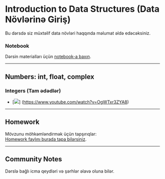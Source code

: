 # Introduction to Data Structures (Data Növlərinə Giriş)

Bu dərsdə siz müxtəlif data növləri haqqında məlumat əldə edəcəksiniz.

### **Notebook**  
Dərsin materialları üçün [notebook-a baxın](notebooks/1.Introduction_to_Data_Structures.ipynb).

---

## Numbers: int, float, complex

### Integers (Tam ədədlər)
* [![](https://markdown-videos-api.jorgenkh.no/youtube/AtRhA-NfS24)]
(https://www.youtube.com/watch?v=OgWTxr3ZYA8)  



---

## Homework  
Mövzunu möhkəmləndirmək üçün tapşırıqlar:  
[Homework faylını burada tapa bilərsiniz](cohorts/2024/01-docker-terraform/homework.md).  

---

## Community Notes  
Dərslə bağlı icma qeydləri və şərhlər əlavə oluna bilər.  
